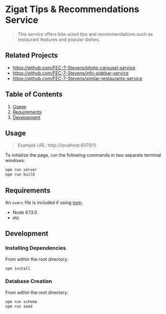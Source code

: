 # Zigat Tips & Recommendations Service

> This service offers bite-sized tips and recommendations such as restaurant features and popular dishes. 

## Related Projects

  - https://github.com/FEC-7-Stevens/photo-carousel-service
  - https://github.com/FEC-7-Stevens/info-sidebar-service
  - https://github.com/FEC-7-Stevens/similar-restaurants-service

## Table of Contents

1. [Usage](#Usage)
1. [Requirements](#requirements)
1. [Development](#development)

## Usage

>Example URL: http://localhost:6070/1/

To initialize the page, run the following commands in two separate terminal windows:
```sh
npm run server
npm run build
```

## Requirements

An `nvmrc` file is included if using [nvm](https://github.com/creationix/nvm).

- Node 6.13.0
- etc

## Development

### Installing Dependencies

From within the root directory:

```sh
npm install
```

### Database Creation

From within the root directory:

```sh
npm run schema
npm run seed
```
